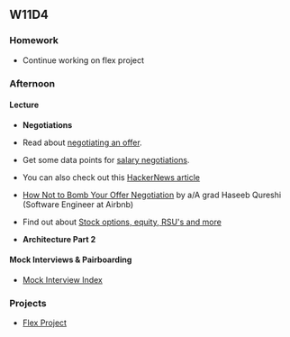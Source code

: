 ## W11D4
### Homework
* Continue working on flex project

### Afternoon

#### Lecture
* **Negotiations**

* Read about [negotiating an offer][offer-negotiation].
* Get some data points for [salary negotiations][salary-data].
* You can also check out this [HackerNews article][hn-negotiation-article]
* [How Not to Bomb Your Offer Negotiation](http://haseebq.com/how-not-to-bomb-your-offer-negotiation/) by a/A grad Haseeb Qureshi (Software Engineer at Airbnb)
* Find out about [Stock options, equity, RSU's and more](https://www.investopedia.com/articles/personal-finance/041515/equity-vs-salary-what-you-need-know.asp)

[hackreactor-article]: http://venturebeat.com/2013/08/28/the-developers-guide-to-interviewing/
[offer-negotiation]: soft-skills/negotiating/email-negotiations.md
[salary-data]: soft-skills/negotiating/salary-data.md
[hn-negotiation-article]: https://news.ycombinator.com/item?id=3289750

* **Architecture Part 2**

#### Mock Interviews & Pairboarding
* [Mock Interview Index][pair-boarding-index]


### Projects
* [Flex Project][flex-project]

<!-- LINKS -->
<!-- Job Search Projects -->
[flex-project]: ../projects/flex-project/flex-project.md

<!-- Internal Resources -->
[pair-boarding-index]: https://github.com/appacademy/sf-job-search-curriculum/blob/master/technical-skills/whiteboarding/index.md#d3
